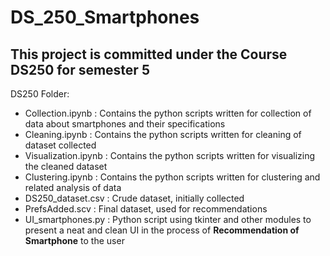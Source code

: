 # DS_250_Smartphones
## This project is committed under the Course DS250 for semester 5
DS250 Folder:
- Collection.ipynb : Contains the python scripts written for collection of data about smartphones and their specifications
- Cleaning.ipynb : Contains the python scripts written for cleaning of dataset collected
- Visualization.ipynb : Contains the python scripts written for visualizing the cleaned dataset
- Clustering.ipynb : Contains the python scripts written for clustering and related analysis of data
- DS250_dataset.csv : Crude dataset, initially collected
- PrefsAdded.scv : Final dataset, used for recommendations
- UI_smartphones.py : Python script using tkinter and other modules to present a neat and clean UI in the process of **Recommendation of Smartphone** to the user
